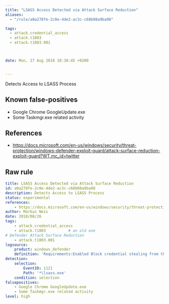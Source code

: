 ```yaml
---
title: "LSASS Access Detected via Attack Surface Reduction"
aliases:
  - "/rule/a0a278fe-2c0e-4de2-ac3c-c68b08a9ba98"

tags:
  - attack.credential_access
  - attack.t1003
  - attack.t1003.001



date: Mon, 27 Aug 2018 10:38:45 +0200


---
```


Detects Access to LSASS Process

<!--more-->


## Known false-positives

* Google Chrome GoogleUpdate.exe
* Some Taskmgr.exe related activity



## References

* https://docs.microsoft.com/en-us/windows/security/threat-protection/windows-defender-exploit-guard/attack-surface-reduction-exploit-guard?WT.mc_id=twitter


## Raw rule
```yaml
title: LSASS Access Detected via Attack Surface Reduction
id: a0a278fe-2c0e-4de2-ac3c-c68b08a9ba98
description: Detects Access to LSASS Process
status: experimental
references:
    - https://docs.microsoft.com/en-us/windows/security/threat-protection/windows-defender-exploit-guard/attack-surface-reduction-exploit-guard?WT.mc_id=twitter
author: Markus Neis
date: 2018/08/26
tags:
    - attack.credential_access
    - attack.t1003          # an old one
# Defender Attack Surface Reduction
    - attack.t1003.001
logsource:
    product: windows_defender
    definition: 'Requirements:Enabled Block credential stealing from the Windows local security authority subsystem (lsass.exe) from Attack Surface Reduction (GUID: 9e6c4e1f-7d60-472f-ba1a-a39ef669e4b2)'
detection:
    selection:
        EventID: 1121
        Path: '*\lsass.exe'
    condition: selection
falsepositives:
    - Google Chrome GoogleUpdate.exe
    - Some Taskmgr.exe related activity
level: high

```
